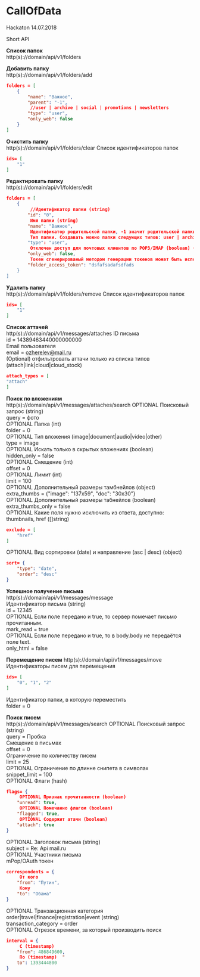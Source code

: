 # CallOfData
Hackaton 14.07.2018

Short API<br/>

**Список папок**<br/>
http(s)://domain/api/v1/folders<br/>

**Добавить папку**<br/>
http(s)://domain/api/v1/folders/add<br/>
```json
folders = [
    { 
        "name": "Важное",
        "parent": "-1",
         //user | archive | social | promotions | newsletters 
        "type": "user",
        "only_web": false
    }
]
```
**Очистить папку**<br/>
http(s)://domain/api/v1/folders/clear Список идентификаторов папок <br/>
```json
ids= [
	"1"
]
```

**Редактировать папку**<br/>
http(s)://domain/api/v1/folders/edit<br/>
```json
folders = [
	{
		 //Идентификатор папки (string) 
		"id": "0",
		 Имя папки (string) 
		"name": "Важное",
		 Идентификатор родительской папки, -1 значит родительской папки нет (string)  "parent": "-1",
		 Тип папки. Создавать можно папки следующих типов: user | archive | social | promotions | newsletters 
		"type": "user",
		 Отключен доступ для почтовых клиентов по POP3/IMAP (boolean) (если параметра нет, значит false) 
		"only_web": false,
		 Токен сгенерированый методом генерации токенов может быть использован в место пароля от папки (Не обязательный) 
		"folder_access_token": "dsfafsadafsdfads
	}
]
```

**Удалить папку**<br/>
http(s)://domain/api/v1/folders/remove Список идентификаторов папок<br/>
```json
ids= [
	"1"
]
```

**Список аттачей**<br/>
http(s)://domain/api/v1/messages/attaches ID письма <br/>
id = 14389463440000000000<br/>
Email пользователя <br/>
email = ozherelev@mail.ru<br/>
(Optional) отфильтровать аттачи только из списка типов (attach|link|cloud|cloud_stock) <br/>
```json
attach_types = [
"attach"
]
```
**Поиск по вложениям**<br/>
http(s)://domain/api/v1/messages/attaches/search  OPTIONAL Поисковый запрос (string) <br/>
query = фото<br/>
OPTIONAL Папка (int)<br/>
folder = 0<br/>
 OPTIONAL Тип вложения (image|document|audio|video|other) <br/>
type = image<br/>
 OPTIONAL Искать только в скрытых вложениях (boolean) <br/>
hidden_only = false<br/>
 OPTIONAL Смещение (int) <br/>
offset = 0<br/>
 OPTIONAL Лимит (int) <br/>
limit = 100<br/>
 OPTIONAL Дополнительный размеры тамбнейлов (object) <br/>
extra_thumbs = {"image": "137x59", "doc": "30x30"}<br/>
 OPTIONAL Дополнительный размеры табнейлов (boolean) <br/>
extra_thumbs_only = false<br/>
 OPTIONAL Какие поля нужно исключить из ответа, доступно: thumbnails, href ([]string)  <br/>
```json
exclude = [
	"href"
]
```
 OPTIONAL Вид сортировки (date) и направление (asc | desc) (object) <br/>
```json
sort= {
	"type": "date",
	"order": "desc"
}
```

**Успешное получение письма**<br/>
http(s)://domain/api/v1/messages/message<br/>
 Идентификатор письма (string) <br/>
id = 12345<br/>
 OPTIONAL Если поле передано и true, то сервер помечает письмо прочитанным.  <br/>
mark_read = true<br/>
 OPTIONAL Если поле передано и true, то в body.body не передаётся поле text. <br/>
only_html = false<br/>

**Перемещение писем**
http(s)://domain/api/v1/messages/move <br/>
 Идентификаторы писем для перемещения <br/>
```json
ids= [
	"0", "1", "2"
]
```
 Идентификатор папки, в которую переместить <br/>
folder = 0<br/>


**Поиск писем**<br/>
http(s)://domain/api/v1/messages/search  OPTIONAL Поисковый запрос (string) <br/>
query = Пробка<br/>
 Смещение в письмах <br/>
offset = 0<br/>
 Ограничение по количеству писем <br/>
limit = 25<br/>
 OPTIONAL Ограничение по длинне снипета в символах  <br/>
snippet_limit = 100<br/>
 OPTIONAL Флаги (hash) <br/>
```json
flags= {
	 OPTIONAL Признак прочитанности (boolean) 
	"unread": true,
	 OPTIONAL Помечанно флагом (boolean)  
	"flagged": true,
	 OPTIONAL Содержит атачи (boolean)  
	"attach": true
}
```
 OPTIONAL Заголовок письма (string) <br/>
subject = Re: Api mail.ru<br/>
 OPTIONAL Участники письма <br/>
mPop/OAuth токен<br/>
```json
correspondents = { 
	 От кого 
	"from": "Путин", 
	 Кому  
	"to": "Обама"
}
```
 OPTIONAL Транзакционная категория order|travel|finance|registration|event (string) <br/>
transaction_category = order<br/>
 OPTIONAL Отрезок времени, за который производить поиск <br/>
```json
interval = {
	 С (timestamp) 
	"from": 486849600,
	 По (timestamp)  "
	to": 1393444800
}
```